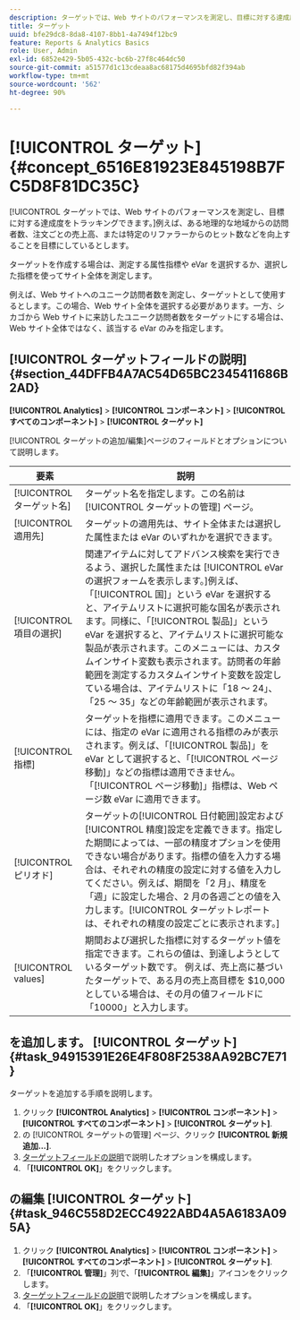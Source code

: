 ```yaml
---
description: ターゲットでは、Web サイトのパフォーマンスを測定し、目標に対する達成度をトラッキングできます。例えば、ある地理的な地域からの訪問者数、注文ごとの売上高、または特定のリファラーからのヒット数などを向上することを目標にしているとします。
title: ターゲット
uuid: bfe29dc8-8da8-4107-8bb1-4a7494f12bc9
feature: Reports & Analytics Basics
role: User, Admin
exl-id: 6852e429-5b05-432c-bc6b-27f8c464dc50
source-git-commit: a51577d1c13cdeaa8ac68175d4695bfd82f394ab
workflow-type: tm+mt
source-wordcount: '562'
ht-degree: 90%

---
```


# [!UICONTROL ターゲット] {#concept_6516E81923E845198B7FC5D8F81DC35C}

[!UICONTROL ターゲットでは、Web サイトのパフォーマンスを測定し、目標に対する達成度をトラッキングできます。]例えば、ある地理的な地域からの訪問者数、注文ごとの売上高、または特定のリファラーからのヒット数などを向上することを目標にしているとします。

ターゲットを作成する場合は、測定する属性指標や eVar を選択するか、選択した指標を使ってサイト全体を測定します。

例えば、Web サイトへのユニーク訪問者数を測定し、ターゲットとして使用するとします。この場合、Web サイト全体を選択する必要があります。一方、シカゴから Web サイトに来訪したユニーク訪問者数をターゲットにする場合は、Web サイト全体ではなく、該当する eVar のみを指定します。

## [!UICONTROL ターゲットフィールドの説明] {#section_44DFFB4A7AC54D65BC2345411686B2AD}

**[!UICONTROL Analytics]** > **[!UICONTROL コンポーネント]** > **[!UICONTROL すべてのコンポーネント]** > **[!UICONTROL ターゲット]**

[!UICONTROL ターゲットの追加/編集]ページのフィールドとオプションについて説明します。

| 要素 | 説明 |
| --- | --- |
| [!UICONTROL ターゲット名] | ターゲット名を指定します。この名前は [!UICONTROL ターゲットの管理] ページ。 |
| [!UICONTROL 適用先] | ターゲットの適用先は、サイト全体または選択した属性または eVar のいずれかを選択できます。 |
| [!UICONTROL 項目の選択] | 関連アイテムに対してアドバンス検索を実行できるよう、選択した属性または [!UICONTROL eVar の選択フォームを表示します。]‎例えば、「[!UICONTROL 国]」という eVar を選択すると、アイテムリストに選択可能な国名が表示されます。同様に、「[!UICONTROL 製品]」という eVar を選択すると、アイテムリストに選択可能な製品が表示されます。このメニューには、カスタムインサイト変数も表示されます。訪問者の年齢範囲を測定するカスタムインサイト変数を設定している場合は、アイテムリストに「18 ～ 24」、「25 ～ 35」などの年齢範囲が表示されます。 |
| [!UICONTROL 指標] | ターゲットを指標に適用できます。このメニューには、指定の eVar に適用される指標のみが表示されます。例えば、「[!UICONTROL 製品]」を eVar として選択すると、「[!UICONTROL ページ移動]」などの指標は適用できません。「[!UICONTROL ページ移動]」指標は、Web ページ数 eVar に適用できます。 |
| [!UICONTROL ピリオド] | ターゲットの[!UICONTROL 日付範囲]設定および[!UICONTROL 精度]設定を定義できます。指定した期間によっては、一部の精度オプションを使用できない場合があります。指標の値を入力する場合は、それぞれの精度の設定に対する値を入力してください。例えば、期間を「2 月」、精度を「週」に設定した場合、2 月の各週ごとの値を入力します。[!UICONTROL ターゲットレポートは、それぞれの精度の設定ごとに表示されます。] |
| [!UICONTROL values] | 期間および選択した指標に対するターゲット値を指定できます。これらの値は、到達しようとしているターゲット数です。 例えば、売上高に基づいたターゲットで、ある月の売上高目標を $10,000 としている場合は、その月の値フィールドに「10000」と入力します。 |

## を追加します。 [!UICONTROL ターゲット] {#task_94915391E26E4F808F2538AA92BC7E71}

ターゲットを追加する手順を説明します。

1. クリック **[!UICONTROL Analytics]** > **[!UICONTROL コンポーネント]** > **[!UICONTROL すべてのコンポーネント]** > **[!UICONTROL ターゲット]**.
1. の [!UICONTROL ターゲットの管理] ページ、クリック **[!UICONTROL 新規追加…]**.
1. [ターゲットフィールドの説明](/help/analyze/reports-analytics/targets.md#section_44DFFB4A7AC54D65BC2345411686B2AD)で説明したオプションを構成します。
1. 「**[!UICONTROL OK]**」をクリックします。

## の編集 [!UICONTROL ターゲット] {#task_946C558D2ECC4922ABD4A5A6183A095A}

1. クリック **[!UICONTROL Analytics]** > **[!UICONTROL コンポーネント]** > **[!UICONTROL すべてのコンポーネント]** > **[!UICONTROL ターゲット]**.
1.  「**[!UICONTROL 管理]**」列で、「**[!UICONTROL 編集]**」アイコンをクリックします。
1. [ターゲットフィールドの説明](/help/analyze/reports-analytics/targets.md#section_44DFFB4A7AC54D65BC2345411686B2AD)で説明したオプションを構成します。
1. 「**[!UICONTROL OK]**」をクリックします。
